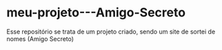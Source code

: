 # meu-projeto---Amigo-Secreto
Esse repositório se trata de um projeto criado, sendo um site de sortei de nomes (Amigo Secreto)
